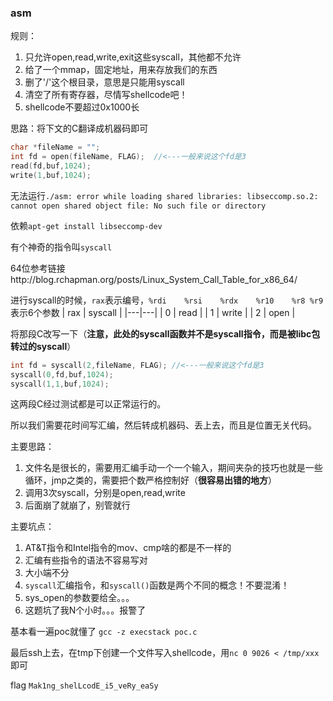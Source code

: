### asm

规则：
1. 只允许open,read,write,exit这些syscall，其他都不允许
2. 给了一个mmap，固定地址，用来存放我们的东西
3. 删了'/'这个根目录，意思是只能用syscall
4. 清空了所有寄存器，尽情写shellcode吧！
5. shellcode不要超过0x1000长

思路：将下文的C翻译成机器码即可

```c
char *fileName = "";
int fd = open(fileName, FLAG);  //<---一般来说这个fd是3
read(fd,buf,1024);
write(1,buf,1024);
```

无法运行`./asm: error while loading shared libraries: libseccomp.so.2: cannot open shared object file: No such file or directory`

依赖`apt-get install libseccomp-dev`

有个神奇的指令叫`syscall`

64位参考链接http://blog.rchapman.org/posts/Linux_System_Call_Table_for_x86_64/

进行syscall的时候，`rax`表示编号，`%rdi	%rsi	%rdx	%r10	%r8	%r9`表示6个参数
| rax  | syscall |
|---|---|
| 0 | read |
| 1 | write |
| 2 | open |


将那段C改写一下（**注意，此处的syscall函数并不是syscall指令，而是被libc包转过的syscall**）

```c
int fd = syscall(2,fileName, FLAG); //<---一般来说这个fd是3
syscall(0,fd,buf,1024);
syscall(1,1,buf,1024);
```

这两段C经过测试都是可以正常运行的。

所以我们需要花时间写汇编，然后转成机器码、丢上去，而且是位置无关代码。

主要思路：

1. 文件名是很长的，需要用汇编手动一个一个输入，期间夹杂的技巧也就是一些循环，jmp之类的，需要把个数严格控制好（**很容易出错的地方**）
2. 调用3次syscall，分别是open,read,write
3. 后面崩了就崩了，别管就行


主要坑点：

1. AT&T指令和Intel指令的mov、cmp啥的都是不一样的
2. 汇编有些指令的语法不容易写对
3. 大小端不分
4. `syscall`汇编指令，和`syscall()`函数是两个不同的概念！不要混淆！
5. sys_open的参数要给全。。。
6. 这题坑了我N个小时。。。报警了

基本看一遍poc就懂了  `gcc -z execstack poc.c`

最后ssh上去，在tmp下创建一个文件写入shellcode，用`nc 0 9026 < /tmp/xxx`即可

flag
`Mak1ng_shelLcodE_i5_veRy_eaSy`
